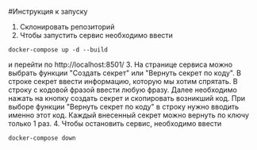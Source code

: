 #Инструкция к запуску
1. Склонировать репозиторий
2. Чтобы запустить сервис необходимо ввести
```docker
docker-compose up -d --build
```
и перейти по http://localhost:8501/
3. На странице сервиса можно выбрать функции "Создать секрет" или "Вернуть секрет по коду". В строке секрет ввести информацию, которую мы хотим спрятать. В строку с кодовой фразой ввести любую фразу. 
Далее необходимо нажать на кнопку создать секрет и скопировать возникший код. При выборе функции "Вернуть секрет по коду" в строку нужно вводить именно этот код. Каждый внесенный секрет можно вернуть по ключу только 1 раз.
4. Чтобы остановить сервис, необходимо ввести
```docker
docker-compose down
```
